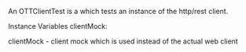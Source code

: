 An OTTClientTest is a which tests an instance of the http/rest client.

Instance Variables
	clientMock:		<OTTWebClientMock>

clientMock
	- client mock which is used instead of the actual web client
